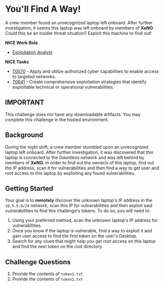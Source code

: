 # You'll Find A Way!

A crew member found an unrecognized laptop left onboard. After further investigation, it seems this laptop was left onboard by members of **XeNO**. Could this be an insider threat situation? Exploit this machine to find out!

**NICE Work Role** 

- [Exploitation Analyst](https://niccs.cisa.gov/workforce-development/nice-framework)

**NICE Tasks**

- [T0570](https://niccs.cisa.gov/workforce-development/nice-framework) - Apply and utilize authorized cyber capabilities to enable access to targeted networks.
- [T0641](https://niccs.cisa.gov/workforce-development/nice-framework) - Create comprehensive exploitation strategies that identify exploitable technical or operational vulnerabilities.

## IMPORTANT
This challenge does not have any downloadable artifacts. You may complete this challenge in the hosted environment.

## Background

During the night shift, a crew member stumbled upon an unrecognized laptop left onboard. After further investigation, it was discovered that this laptop is connected to the _Dauntless_ network and was left behind by members of **XeNO**. In order to find out the owner/s of this laptop, find out the IP address, scan it for vulnerabilities and then find a way to get user and root access to this laptop by exploiting any found vulnerabilities.

## Getting Started

Your goal is to **remotely** discover the unknown laptop's IP address in the `10.5.5.0/24` network, scan this IP for vulnerabilities and then exploit said vulnerabilities to find this challenge's tokens. To do so, you will need to: 

1. Using your preferred method, scan the unknown laptop's IP address for vulnerabilities. 
2. Once you know if the laptop is vulnerable, find a way to exploit it and gain user access to find the first token on the user's Desktop. 
3. Search for any clues that might help you get root access on this laptop and find the next token on the root directory. 


## Challenge Questions

1. Provide the contents of `token1.txt`
2. Provide the contents of `token2.txt`

